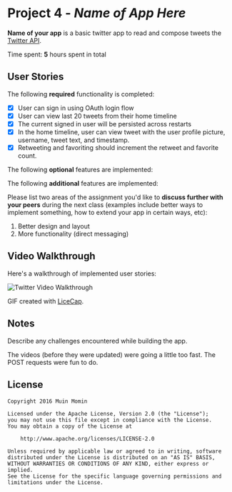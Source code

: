 # Project 4 - *Name of App Here*

**Name of your app** is a basic twitter app to read and compose tweets the [Twitter API](https://apps.twitter.com/).

Time spent: **5** hours spent in total

## User Stories

The following **required** functionality is completed:

- [x] User can sign in using OAuth login flow
- [x] User can view last 20 tweets from their home timeline
- [x] The current signed in user will be persisted across restarts
- [x] In the home timeline, user can view tweet with the user profile picture, username, tweet text, and timestamp.
- [x] Retweeting and favoriting should increment the retweet and favorite count.

The following **optional** features are implemented:

The following **additional** features are implemented:

Please list two areas of the assignment you'd like to **discuss further with your peers** during the next class (examples include better ways to implement something, how to extend your app in certain ways, etc):

1. Better design and layout
2. More functionality (direct messaging)

## Video Walkthrough 

Here's a walkthrough of implemented user stories:

<img src='twitter-walkthrough.gif' title='Twitter Video Walkthrough' width='' alt='Twitter Video Walkthrough' />

GIF created with [LiceCap](http://www.cockos.com/licecap/).

## Notes

Describe any challenges encountered while building the app.

The videos (before they were updated) were going a little too fast. The POST requests were fun to do.

## License

    Copyright 2016 Muin Momin

    Licensed under the Apache License, Version 2.0 (the "License");
    you may not use this file except in compliance with the License.
    You may obtain a copy of the License at

        http://www.apache.org/licenses/LICENSE-2.0

    Unless required by applicable law or agreed to in writing, software
    distributed under the License is distributed on an "AS IS" BASIS,
    WITHOUT WARRANTIES OR CONDITIONS OF ANY KIND, either express or implied.
    See the License for the specific language governing permissions and
    limitations under the License.
